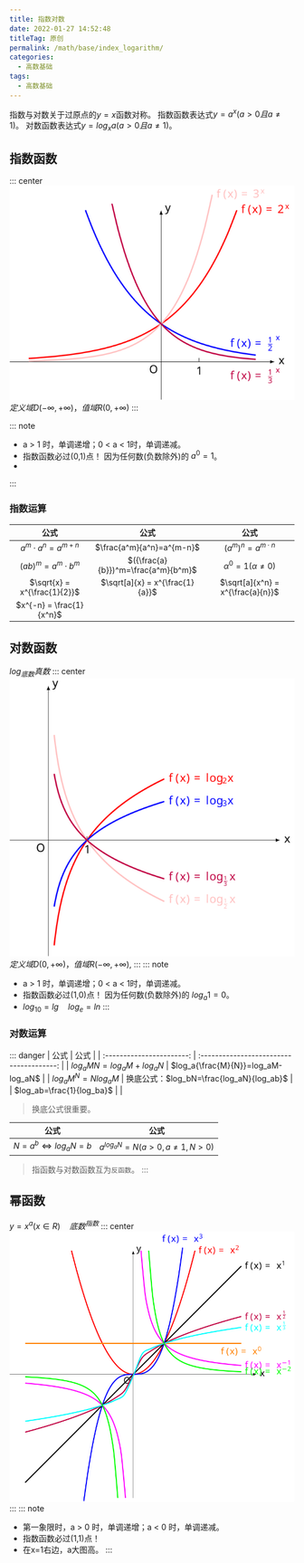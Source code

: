 ```yaml
---
title: 指数对数
date: 2022-01-27 14:52:48
titleTag: 原创
permalink: /math/base/index_logarithm/
categories:
  - 高数基础
tags:
  - 高数基础
---
```

指数与对数关于过原点的$y=x$函数对称。
指数函数表达式$y=a^x(a>0且a\neq 1)$。
对数函数表达式$y=log_xa(a>0且a\neq 1)$。

<!-- more -->

## 指数函数
::: center
![指数函数](/img/高数基础/指数函数.svg)
$定义域D(-\infty,+\infty)，值域R(0,+\infty)$
:::

::: note
* a > 1 时，单调递增；0 < a < 1时，单调递减。
* 指数函数必过(0,1)点！ 因为任何数(负数除外)的 $a^0=1$。
* 
:::
### 指数运算
|             公式             |                公式                 |               公式                |
| :--------------------------: | :---------------------------------: | :-------------------------------: |
|   $a^m\cdot a^n = a^{m+n}$   |      $\frac{a^m}{a^n}=a^{m-n}$      |     ${(a^m)}^n=a^{m\cdot n}$      |
|   $(ab)^m = a^m\cdot b^m$    | $({\frac{a}{b}})^m=\frac{a^m}{b^m}$ |  $\alpha ^0 = 1(\alpha \neq 0)$   |
| $\sqrt{x} = x^{\frac{1}{2}}$ |   $\sqrt[a]{x} = x^{\frac{1}{a}}$   | $\sqrt[a]{x^n} = x^{\frac{a}{n}}$ |
|   $x^{-n} = \frac{1}{x^n}$   |                                     |                                   |
## 对数函数
$log_{底数}真数$
::: center
![对数函数](/img/高数基础/对数函数.svg)
$定义域D(0,+\infty)，值域R(-\infty,+\infty),$
:::
::: note
* a > 1 时，单调递增；0 < a < 1时，单调递减。
* 指数函数必过(1,0)点！ 因为任何数(负数除外)的 $log_a1=0$。
* $log_10 = lg \quad log_e = ln$
:::
### 对数运算
::: danger
|           公式            |                   公式                   |
| :-----------------------: | :--------------------------------------: |
| $log_a{MN}=log_aM+log_aN$ |    $log_a{\frac{M}{N}}=log_aM-log_aN$    |
|   $log_a{M^N}=Nlog_aM$    | 换底公式：$log_bN=\frac{log_aN}{log_ab}$ |
| $log_ab=\frac{1}{log_ba}$ |                                          |

> 换底公式很重要。

|                 公式                 |              公式               |
| :----------------------------------: | :-----------------------------: |
| $N = a^b  \Leftrightarrow  log_aN=b$ | $a^{log_aN}=N(a>0,a\neq 1,N>0)$ |

> 指函数与对数函数互为`反函数`。
:::

## 幂函数
$y=x^a(x\in R) \quad {底数}^{指数}$ 
::: center
![幂函数](/img/高数基础/幂函数.svg)
:::
::: note
* 第一象限时，a > 0 时，单调递增；a < 0 时，单调递减。
* 指数函数必过(1,1)点！
* 在x=1右边，a大图高。
:::


